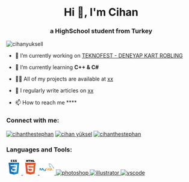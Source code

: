 <h1 align="center">Hi 👋, I'm Cihan</h1>
<h3 align="center">a HighSchool student from Turkey</h3>

<p align="left"> <img src="https://komarev.com/ghpvc/?username=sussystephan&label=Profile%20views&color=b40e0e&style=flat" alt="cihanyuksell" /> </p>

- 🔭 I’m currently working on [TEKNOFEST - DENEYAP KART ROBLING](https://www.teknofest.org/tr/competitions/competition/287)

- 🌱 I’m currently learning **C++ & C#**

- 👨‍💻 All of my projects are available at [xx](xx)

- 📝 I regularly write articles on [xx](xx)

- 📫 How to reach me ****

<h3 align="left">Connect with me:</h3>
<p align="left">
<a href="https://twitter.com/cihangobrr" target="blank"><img align="center" src="https://raw.githubusercontent.com/rahuldkjain/github-profile-readme-generator/master/src/images/icons/Social/twitter.svg" alt="cihanthestephan" height="30" width="40" /></a>
<a href="https://www.linkedin.com/in/cihanthestephan/" target="blank"><img align="center" src="https://raw.githubusercontent.com/rahuldkjain/github-profile-readme-generator/master/src/images/icons/Social/linked-in-alt.svg" alt="cihan yüksel" height="30" width="40" /></a>
<a href="https://instagram.com/cihantoo" target="blank"><img align="center" src="https://raw.githubusercontent.com/rahuldkjain/github-profile-readme-generator/master/src/images/icons/Social/instagram.svg" alt="cihanthestephan" height="30" width="40" /></a>
</p>

<h3 align="left">Languages and Tools:</h3>
<p align="left"> <a href="https://www.w3schools.com/css/" target="_blank" rel="noreferrer"> <img src="https://raw.githubusercontent.com/devicons/devicon/master/icons/css3/css3-original-wordmark.svg" alt="css3" width="40" height="40"/> </a> <a href="https://www.w3.org/html/" target="_blank" rel="noreferrer"> <img src="https://raw.githubusercontent.com/devicons/devicon/master/icons/html5/html5-original-wordmark.svg" alt="html5" width="40" height="40"/> </a> <a href="https://www.mysql.com/" target="_blank" rel="noreferrer"> <img src="https://raw.githubusercontent.com/devicons/devicon/master/icons/mysql/mysql-original-wordmark.svg" alt="mysql" width="40" height="40"/> </a> <a href="https://www.photoshop.com/en" target="_blank" rel="noreferrer"> <img src="raw.githubusercontent.com/devicons/devicon/master/icons/photoshop/photoshop-plain.svg" alt="photoshop" width="40" height="40"/> </a>
</a> <a href="https://www.illustrator.com/en" target="_blank" rel="noreferrer"> <img src="raw.githubusercontent.com/devicons/devicon/master/icons/illustrator/illustrator-plain.svg" alt="illustrator" width="40" height="40"/> </a>
<a href="https://code.visualstudio.com" target="_blank" rel="noreferrer"> <img src="raw.githubusercontent.com/devicons/devicon/master/icons/vscode/vscode-original.svg" alt="vscode" width="40" height="40"/> </a>
</p>
